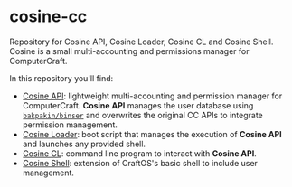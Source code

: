 # cosine-cc
Repository for Cosine API, Cosine Loader, Cosine CL and Cosine Shell. Cosine is a small multi-accounting and permissions manager for ComputerCraft.

In this repository you'll find:
* [Cosine API](cos-api): lightweight multi-accounting and permission manager for ComputerCraft. **Cosine API** manages the user database using [`bakpakin/binser`](https://github.com/bakpakin/binser) and overwrites the original CC APIs to integrate permission management.
* [Cosine Loader](cos-loader): boot script that manages the execution of **Cosine API** and launches any provided shell.
* [Cosine CL](cos-cl): command line program to interact with **Cosine API**.
* [Cosine Shell](cos-sh): extension of CraftOS's basic shell to include user management.
